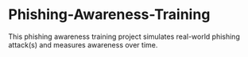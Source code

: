 # Phishing-Awareness-Training
This phishing awareness training project simulates real-world phishing attack(s) and measures awareness over time. 
